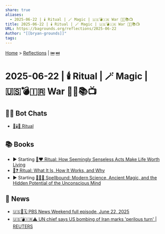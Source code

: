 ```yaml
---
share: true
aliases:
  - 2025-06-22 | 🕯️ Ritual | 🪄 Magic | 🇺🇸💣🇮🇷 War 🤖💬📚📺
title: 2025-06-22 | 🕯️ Ritual | 🪄 Magic | 🇺🇸💣🇮🇷 War 🤖💬📚📺
URL: https://bagrounds.org/reflections/2025-06-22
Author: "[[bryan-grounds]]"
tags: 
---
```

[Home](../index.md) > [Reflections](./index.md) | [⏮️](./2025-06-21.md) [⏭️](./2025-06-23.md)  
# 2025-06-22 | 🕯️ Ritual | 🪄 Magic | 🇺🇸💣🇮🇷 War 🤖💬📚📺  
## 🤖💬 Bot Chats  
- [🛐🕯️🔄 Ritual](../bot-chats/ritual.md)  
  
## 📚 Books  
- ▶️ Starting [🙏❤️ Ritual: How Seemingly Senseless Acts Make Life Worth Living](../books/ritual-how-seemingly-senseless-acts-make-life-worth-living.md)  
- [🛐❓ Ritual: What It Is, How It Works, and Why](../books/ritual-what-it-is-how-it-works-and-why.md)  
- ▶️ Starting [🧪✨🧠 Spellbound: Modern Science, Ancient Magic, and the Hidden Potential of the Unconscious Mind](../books/spellbound-modern-science-ancient-magic-and-the-hidden-potential-of-the-unconscious-mind.md)  
  
## 📰 News  
- [🇺🇸📰🗓️ PBS News Weekend full episode, June 22, 2025](../videos/pbs-news-weekend-full-episode-june-22-2025.md)  
- [🇺🇸💣🇮🇷⚠️ UN chief says US bombing of Iran marks 'perilous turn' | REUTERS](../videos/un-chief-says-us-bombing-of-iran-marks-perilous-turn-reuters.md)